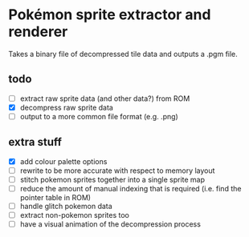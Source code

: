 # Pokémon sprite extractor and renderer

Takes a binary file of decompressed tile data and outputs a .pgm file.

## todo

- [ ] extract raw sprite data (and other data?) from ROM
- [x] decompress raw sprite data
- [ ] output to a more common file format (e.g. .png)

## extra stuff

- [x] add colour palette options
- [ ] rewrite to be more accurate with respect to memory layout
- [ ] stitch pokemon sprites together into a single sprite map
- [ ] reduce the amount of manual indexing that is required (i.e. find the pointer table in ROM)
- [ ] handle glitch pokemon data
- [ ] extract non-pokemon sprites too
- [ ] have a visual animation of the decompression process
